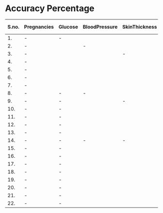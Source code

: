 # Accuracy Percentage 



S.no. | Pregnancies | Glucose | BloodPressure | SkinThickness | Insulin | BMI | DiabetesPedigreeFunction | Age | Accuracy Percentage 
| ------------- | ------------- | ------------- | ------------- | ------------- | ------------- | ------------- | ------------- | ------------- | ------------- |
|  1. | - | - |  |  |  |  |  |  |  77.0%
|  2. | - |  | - |  |  |  |  |  |  65.0%
|  3. | - |  |  | - |  |  |  |  |  64.0%
|  4. | - |  |  |  | - |  |  |  |  64.0%
|  5. | - |  |  |  |  | - |  |  |  64.0%
|  6. | - |  |  |  |  |  | - |  |  64.0%
|  7. | - |  |  |  |  |  |  | - |  62.0%
|  8. | - | - | - |  |  |  |  |  |  78.0%
|  9. | - | - |  | - |  |  |  |  |  .0%
|  10. | - | - |  |  | - |  |  |  |  .0%
|  11. | - | - |  |  |  | - |  |  |  .0%
|  12. | - | - |  |  |  |  | - |  |  .0%
|  13. | - | - |  |  |  |  |  | - |  .0%
|  14. | - | - | - | - |  |  |  |  |  .0%
|  15. | - | - |  |  |  |  |  |  |  .0%
|  16. | - | - |  |  |  |  |  |  |  .0%
|  17. | - | - |  |  |  |  |  |  |  .0%
|  18. | - | - |  |  |  |  |  |  |  .0%
|  19. | - | - |  |  |  |  |  |  |  .0%
|  20. | - | - |  |  |  |  |  |  |  .0%
|  21. | - | - |  |  |  |  |  |  |  .0%
|  22. | - | - |  |  |  |  |  |  |  .0%
